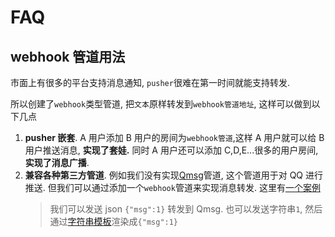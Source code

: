 # FAQ

## webhook 管道用法

市面上有很多的平台支持消息通知, `pusher`很难在第一时间就能支持转发.

所以创建了`webhook`类型管道, 把`文本`原样转发到`webhook管道地址`, 这样可以做到以下几点

1. **pusher 嵌套**. A 用户添加 B 用户的房间为`webhook管道`,这样 A 用户就可以给 B 用户推送消息, **实现了套娃.** 同时 A 用户还可以添加 C,D,E...很多的用户房间, **实现了消息广播**.
2. **兼容各种第三方管道**. 例如我们没有实现[Qmsg](https://qmsg.zendee.cn/docs/api/#json%E5%8F%82%E6%95%B0%E6%8E%A8%E9%80%81%E6%8E%A5%E5%8F%A3)管道, 这个管道用于对 QQ 进行推送. 但我们可以通过添加一个`webhook`管道来实现消息转发. 这里有[一个案例](https://github.com/kentxxq/pusher/issues/1)
   > 我们可以发送 json `{"msg":1}` 转发到 Qmsg. 也可以发送字符串`1`, 然后通过[字符串模板](/string-template)渲染成`{"msg":1}`
